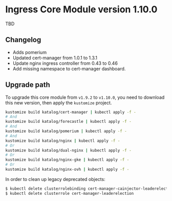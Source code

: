 # Ingress Core Module version 1.10.0

TBD

## Changelog

- Adds pomerium
- Updated cert-manager from 1.0.1 to 1.3.1
- Update nginx ingress controller from 0.43 to 0.46
- Add missing namespace to cert-manager dashboard.


## Upgrade path

To upgrade this core module from `v1.9.2` to `v1.10.0`, you need to download this new version, then apply the
`kustomize` project.


```bash
kustomize build katalog/cert-manager | kubectl apply -f -
# And
kustomize build katalog/forecastle | kubectl apply -f -
# And
kustomize build katalog/pomerium | kubectl apply -f -
# And
kustomize build katalog/nginx | kubectl apply -f -
# Or
kustomize build katalog/dual-nginx | kubectl apply -f -
# Or
kustomize build katalog/nginx-gke | kubectl apply -f -
# Or
kustomize build katalog/nginx-ovh | kubectl apply -f -
```


In order to clean up legacy deprecated objects:
```bash
$ kubectl delete clusterrolebinding cert-manager-cainjector-leaderelection cert-manager-leaderelection
$ kubectl delete clusterrole cert-manager-leaderelection
```
